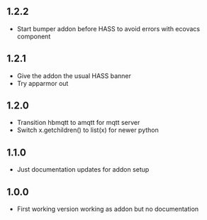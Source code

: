 ## 1.2.2
- Start bumper addon before HASS to avoid errors with ecovacs component

## 1.2.1
- Give the addon the usual HASS banner
- Try apparmor out

## 1.2.0
- Transition hbmqtt to amqtt for mqtt server
- Switch x.getchildren() to list(x) for newer python

## 1.1.0
- Just documentation updates for addon setup

## 1.0.0
- First working version working as addon but no documentation